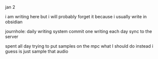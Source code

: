 jan 2

i am writing here but i will probably forget it because i usually write in obsidian

journhole: daily writing system
commit one writing each day
sync to the server

spent all day trying to put samples on the mpc
what I should do instead i guess is just sample that audio
